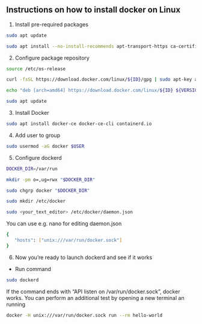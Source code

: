 ## Instructions on how to install docker on Linux

1. Install pre-required packages
```bash
sudo apt update
```
```bash
sudo apt install --no-install-recommends apt-transport-https ca-certificates curl gnupg2
```

2. Configure package repository
```bash
source /etc/os-release
```
```bash
curl -fsSL https://download.docker.com/linux/${ID}/gpg | sudo apt-key add -
```
```bash
echo "deb [arch=amd64] https://download.docker.com/linux/${ID} ${VERSION_CODENAME} stable" | sudo tee /etc/apt/sources.list.d/docker.list
```
```bash
sudo apt update
```

3. Install Docker
```bash
sudo apt install docker-ce docker-ce-cli containerd.io
```

4. Add user to group
```bash
sudo usermod -aG docker $USER
```

5. Configure dockerd
```bash
DOCKER_DIR=/var/run
```
```bash
mkdir -pm o=,ug=rwx "$DOCKER_DIR"
```
```bash
sudo chgrp docker "$DOCKER_DIR"
```
```bash
sudo mkdir /etc/docker
```
```bash
sudo <your_text_editor> /etc/docker/daemon.json
```
You can use e.g. nano for editing daemon.json
```bash
{
   "hosts": ["unix:///var/run/docker.sock"]
}
```

6. Now you’re ready to launch dockerd and see if it works
- Run command
```bash
sudo dockerd
```
If the command ends with “API listen on /var/run/docker.sock”, docker works.
You can perform an additional test by opening a new terminal an running
```bash
docker -H unix:///var/run/docker.sock run --rm hello-world
```